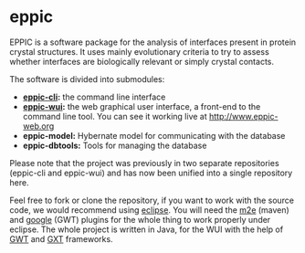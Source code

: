 eppic
=====

EPPIC is a software package for the analysis of interfaces present in protein crystal structures. It uses mainly evolutionary criteria to try to assess whether interfaces are biologically relevant or simply crystal contacts.

The software is divided into submodules: 
* **[eppic-cli](eppic-cli/README.md):** the command line interface
* **[eppic-wui](eppic-wui/README.md):** the web graphical user interface, a front-end to the command line tool. You can see it working live at http://www.eppic-web.org
* **eppic-model:** Hybernate model for communicating with the database
* **eppic-dbtools:** Tools for managing the database

Please note that the project was previously in two separate repositories (eppic-cli and eppic-wui) and has now been unified into a single repository here.

Feel free to fork or clone the repository, if you want to work with the source code, we would recommend using [eclipse](https://www.eclipse.org/). You will need the [m2e](https://www.eclipse.org/m2e/) (maven) and [google](https://developers.google.com/eclipse/) (GWT) plugins for the whole thing to work properly under eclipse. The whole project is written in Java, for the WUI with the help of [GWT](http://www.gwtproject.org) and [GXT](http://www.sencha.com/products/gxt/) frameworks.
